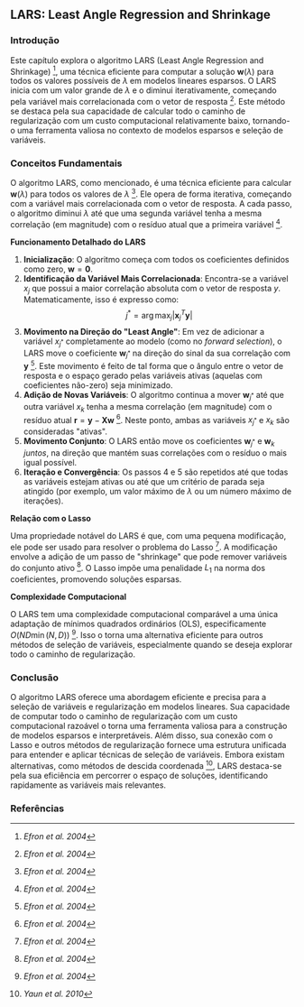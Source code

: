 ## LARS: Least Angle Regression and Shrinkage

### Introdução
Este capítulo explora o algoritmo LARS (Least Angle Regression and Shrinkage) [^442], uma técnica eficiente para computar a solução $\mathbf{w}(\lambda)$ para todos os valores possíveis de $\lambda$ em modelos lineares esparsos. O LARS inicia com um valor grande de $\lambda$ e o diminui iterativamente, começando pela variável mais correlacionada com o vetor de resposta [^442]. Este método se destaca pela sua capacidade de calcular todo o caminho de regularização com um custo computacional relativamente baixo, tornando-o uma ferramenta valiosa no contexto de modelos esparsos e seleção de variáveis.

### Conceitos Fundamentais

O algoritmo LARS, como mencionado, é uma técnica eficiente para calcular $\mathbf{w}(\lambda)$ para todos os valores de $\lambda$ [^442]. Ele opera de forma iterativa, começando com a variável mais correlacionada com o vetor de resposta. A cada passo, o algoritmo diminui $\lambda$ até que uma segunda variável tenha a mesma correlação (em magnitude) com o resíduo atual que a primeira variável [^442].

**Funcionamento Detalhado do LARS**

1.  **Inicialização**: O algoritmo começa com todos os coeficientes definidos como zero, $\mathbf{w} = \mathbf{0}$.
2.  **Identificação da Variável Mais Correlacionada**: Encontra-se a variável $x_j$ que possui a maior correlação absoluta com o vetor de resposta $y$. Matematicamente, isso é expresso como:
    $$     j^* = \arg \max_j |\mathbf{x}_j^T \mathbf{y}|     $$
3.  **Movimento na Direção do "Least Angle"**: Em vez de adicionar a variável $x_{j^*}$ completamente ao modelo (como no *forward selection*), o LARS move o coeficiente $\mathbf{w}_{j^*}$ na direção do sinal da sua correlação com $\mathbf{y}$ [^442]. Este movimento é feito de tal forma que o ângulo entre o vetor de resposta e o espaço gerado pelas variáveis ativas (aquelas com coeficientes não-zero) seja minimizado.
4.  **Adição de Novas Variáveis**: O algoritmo continua a mover $\mathbf{w}_{j^*}$ até que outra variável $x_k$ tenha a mesma correlação (em magnitude) com o resíduo atual $\mathbf{r} = \mathbf{y} - \mathbf{X}\mathbf{w}$ [^442]. Neste ponto, ambas as variáveis $x_{j^*}$ e $x_k$ são consideradas "ativas".
5.  **Movimento Conjunto**: O LARS então move os coeficientes $\mathbf{w}_{j^*}$ e $\mathbf{w}_k$ *juntos*, na direção que mantém suas correlações com o resíduo o mais igual possível.
6.  **Iteração e Convergência**: Os passos 4 e 5 são repetidos até que todas as variáveis estejam ativas ou até que um critério de parada seja atingido (por exemplo, um valor máximo de $\lambda$ ou um número máximo de iterações).

**Relação com o Lasso**

Uma propriedade notável do LARS é que, com uma pequena modificação, ele pode ser usado para resolver o problema do Lasso [^442]. A modificação envolve a adição de um passo de "shrinkage" que pode remover variáveis do conjunto ativo [^442]. O Lasso impõe uma penalidade $L_1$ na norma dos coeficientes, promovendo soluções esparsas.

**Complexidade Computacional**

O LARS tem uma complexidade computacional comparável a uma única adaptação de mínimos quadrados ordinários (OLS), especificamente $O(ND \min(N, D))$ [^442]. Isso o torna uma alternativa eficiente para outros métodos de seleção de variáveis, especialmente quando se deseja explorar todo o caminho de regularização.

### Conclusão
O algoritmo LARS oferece uma abordagem eficiente e precisa para a seleção de variáveis e regularização em modelos lineares. Sua capacidade de computar todo o caminho de regularização com um custo computacional razoável o torna uma ferramenta valiosa para a construção de modelos esparsos e interpretáveis. Além disso, sua conexão com o Lasso e outros métodos de regularização fornece uma estrutura unificada para entender e aplicar técnicas de seleção de variáveis. Embora existam alternativas, como métodos de descida coordenada [^441], LARS destaca-se pela sua eficiência em percorrer o espaço de soluções, identificando rapidamente as variáveis mais relevantes.

### Referências
[^442]: *Efron et al. 2004*
[^441]: *Yaun et al. 2010*
<!-- END -->